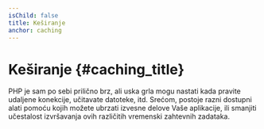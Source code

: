 ```yaml
---
isChild: false
title: Keširanje
anchor: caching
---
```

# Keširanje {#caching_title}

PHP je sam po sebi prilično brz, ali uska grla mogu nastati kada pravite udaljene konekcije, učitavate datoteke, itd.
Srećom, postoje razni dostupni alati pomoću kojih možete ubrzati izvesne delove Vaše aplikacije, ili smanjiti učestalost
izvršavanja ovih različitih vremenski zahtevnih zadataka.
